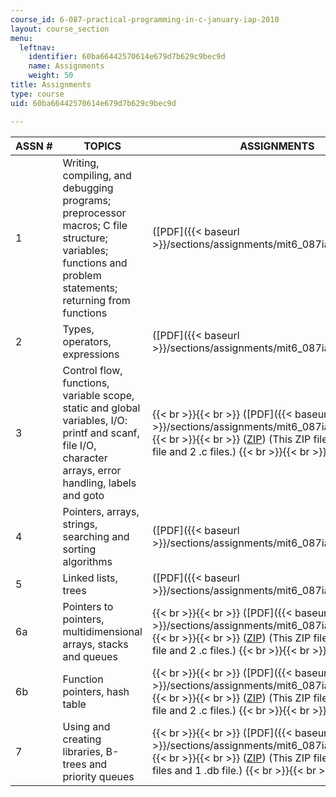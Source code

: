 ```yaml
---
course_id: 6-087-practical-programming-in-c-january-iap-2010
layout: course_section
menu:
  leftnav:
    identifier: 60ba66442570614e679d7b629c9bec9d
    name: Assignments
    weight: 50
title: Assignments
type: course
uid: 60ba66442570614e679d7b629c9bec9d

---
```


| ASSN # | TOPICS | ASSIGNMENTS | SOLUTIONS |
| --- | --- | --- | --- |
| 1 | Writing, compiling, and debugging programs; preprocessor macros; C file structure; variables; functions and problem statements; returning from functions | ([PDF]({{< baseurl >}}/sections/assignments/mit6_087iap10_assn01)) | ([PDF]({{< baseurl >}}/sections/assignments/mit6_087iap10_assn01_sol)) |
| 2 | Types, operators, expressions | ([PDF]({{< baseurl >}}/sections/assignments/mit6_087iap10_assn02)) | ([PDF]({{< baseurl >}}/sections/assignments/mit6_087iap10_assn02_sol)) |
| 3 | Control flow, functions, variable scope, static and global variables, I/O: printf and scanf, file I/O, character arrays, error handling, labels and goto |  {{< br >}}{{< br >}} ([PDF]({{< baseurl >}}/sections/assignments/mit6_087iap10_assn03)) {{< br >}}{{< br >}} ([ZIP](/coursemedia/6-087-practical-programming-in-c-january-iap-2010/811b88eced48d2ffb9dbca1cf198d606_assn03.zip)) (This ZIP file contains: 1 .txt file and 2 .c files.) {{< br >}}{{< br >}}  | ([PDF]({{< baseurl >}}/sections/assignments/mit6_087iap10_assn03_sol)) |
| 4 | Pointers, arrays, strings, searching and sorting algorithms | ([PDF]({{< baseurl >}}/sections/assignments/mit6_087iap10_assn04)) | ([PDF]({{< baseurl >}}/sections/assignments/mit6_087iap10_assn04_sol)) |
| 5 | Linked lists, trees | ([PDF]({{< baseurl >}}/sections/assignments/mit6_087iap10_assn05)) | ([PDF]({{< baseurl >}}/sections/assignments/mit6_087iap10_assn05_sol)) |
| 6a | Pointers to pointers, multidimensional arrays, stacks and queues |  {{< br >}}{{< br >}} ([PDF]({{< baseurl >}}/sections/assignments/mit6_087iap10_assn06a)) {{< br >}}{{< br >}} ([ZIP](/coursemedia/6-087-practical-programming-in-c-january-iap-2010/9360fb4e5f2275ada00227b936f714d9_assn06a.zip)) (This ZIP file contains: 1 .txt file and 2 .c files.) {{< br >}}{{< br >}}  | ([PDF]({{< baseurl >}}/sections/assignments/mit6_087iap10_assn06a_sol)) |
| 6b | Function pointers, hash table |  {{< br >}}{{< br >}} ([PDF]({{< baseurl >}}/sections/assignments/mit6_087iap10_assn06b)) {{< br >}}{{< br >}} ([ZIP](/coursemedia/6-087-practical-programming-in-c-january-iap-2010/32104fd7cc9c7bd7b99d797a113234df_assn06b.zip)) (This ZIP file contains: 1 .txt file and 2 .c files.) {{< br >}}{{< br >}}  | ([PDF]({{< baseurl >}}/sections/assignments/mit6_087iap10_assn06b_sol)) |
| 7 | Using and creating libraries, B-trees and priority queues |  {{< br >}}{{< br >}} ([PDF]({{< baseurl >}}/sections/assignments/mit6_087iap10_assn07)) {{< br >}}{{< br >}} ([ZIP](/coursemedia/6-087-practical-programming-in-c-january-iap-2010/2c3254cd19d3a00225c8a75901f6a82e_assn07.zip)) (This ZIP file contains: 2 .c files and 1 .db file.) {{< br >}}{{< br >}}  | ([ZIP](/coursemedia/6-087-practical-programming-in-c-january-iap-2010/7550ce4d52a24c972ec331e489c48e1d_assn07_sol.zip)) (This ZIP file contains: 5 .txt files and 5 .c files.)